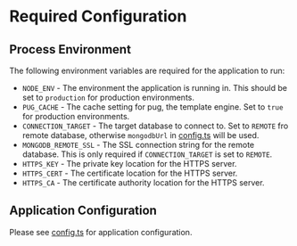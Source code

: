 # Required Configuration

## Process Environment

The following environment variables are required for the application to run:

* `NODE_ENV` - The environment the application is running in. This should be set to `production` for production environments.
* `PUG_CACHE` - The cache setting for pug, the template engine. Set to `true` for production environments.
* `CONNECTION_TARGET` - The target database to connect to. Set to `REMOTE` fro remote database, otherwise `mongodbUrl` in [config.ts](../src/config/config.ts) will be used.
* `MONGODB_REMOTE_SSL` - The SSL connection string for the remote database. This is only required if `CONNECTION_TARGET` is set to `REMOTE`.
* `HTTPS_KEY` - The private key location for the HTTPS server.
* `HTTPS_CERT` - The certificate location for the HTTPS server.
* `HTTPS_CA` - The certificate authority location for the HTTPS server.

## Application Configuration

Please see [config.ts](../src/config/config.ts) for application configuration.
